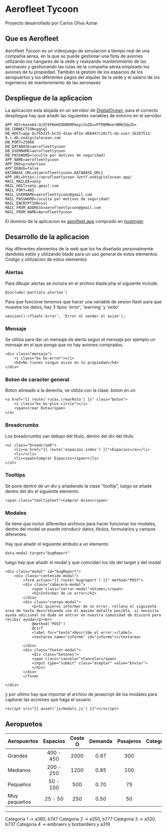 # Aerofleet Tycoon

Proyecto desarrollado por Carlos Oliva Aznar

## Que es Aerofleet

Aerofleet Tycoon es un videojuego de simulacion a tiempo real de una compañia aerea, en la que se puede gestionar una flota de aviones utilizando los hangares de la sede y realizando mantenimiento de las aeronaves y gestionando las rutas de la compañía aérea empleado los aviones de tu propiedad. También la gestión de los espacios de los aeropuertos y los diferentes
pagos del alquiler de la sede y el salario de los ingenieros de mantenimiento de las aeronaves

## Despliegue de la aplicacion

La aplicacion esta alojada en un servidor de [DigitalOcean](https://www.digitalocean.com/), para el correcto despliegue hay que añadir las siguientes variables de entorno en el servidor

```
APP_KEY=base64:QjO74FKmHIODNEMPmayc3oZDuvPTRQMNxetNM6ZdpZk=
DB_CONNECTION=pgsql
DB_HOST=app-bc765225-bc32-41ae-8f2e-d68447c10c71-do-user-16167512-0.c.db.ondigitalocean.com
DB_PORT=25060
DB_DATABASE=aerofleettycoon
DB_USERNAME=aerofleettycoon
DB_PASSWORD=(oculta por motivos de seguridad)
APP_NAME=aerofleettycoon
APP_ENV=production
APP_DEBUG=false
DATABASE_URL=${aerofleettycoon.DATABASE_URL}
APP_URL=https://aerofleettycoon-7wttf.ondigitalocean.app/
MAIL_MAILER=smtp
MAIL_HOST=smtp.gmail.com
MAIL_PORT=465
MAIL_USERNAME=aerofleettycoon@gmail.com
MAIL_PASSWORD=(oculta por motivos de seguridad)
MAIL_ENCRYPTION=ssl
MAIL_FROM_ADDRESS=aerofleettycoon@gmail.com
MAIL_FROM_NAME=AeroFleetTycoon
```

El dominio de la aplicacion es [aerofleet.app](aerofleet.app) comprado en [hostinger](https://www.hostinger.es/hosting-web)


## Desarrollo de la aplicacion

Hay diferentes elementos de la web que los he diseñado personalmente dandoles estilo y utilizando blade para un uso general de estos elementos. Codigo y utilizacion de estos elementos

### Alertas

Para dibujar alertas se incluira en el archivo blade.php el siguiente include.

```
@include('partials.alertas')
```

Para que funcione tenemos que hacer una variable de sesion flash para que muestre los datos, hay 3 tipos 'error', 'warning' y 'exito'

```
session()->flash('error', 'Error al vender el avion');
```

### Mensaje

Se utiliza para dar un mensaje de alerta segun el mensaje por ejemplo un mensaje en el que ponga que no hay aviones comprados.

```
<div class="mensaje">
    <i class="bx bx-error"></i>
    <h4>No tienes ningun avion en tu propiedad</h4>
</div>
```

### Boton de caracter general

Boton alineado a la derecha, se utiliza con la clase .boton en un <a>

```
<a href="{{ route('rutas.crearRuta') }}" class="boton">
    <i class="bx bx-plus-circle"></i>
    <span>Crear Ruta</span>
</a>
```

### Breadcrumbs

Los breadcrumbs van debajo del titulo, dentro del div del titulo

```
<ul class="breadcrumb">
    <li><a href="{{ route('espacios.index') }}">Espacios</a></li>
    <li>/</li>
    <li><span>Comprar Espacios</span></li>
</ul>
```

### Tooltips

Se pone dentro de un div y añadiendo la clase "tooltip", luego se añade dentro del div el siguiente elemento

```
<span class="tooltiptext">Comprar Avion</span>
```

### Modales

Se tiene que incluir diferentes archivos para hacer funcionar los modales, dentro del modal se puede introducir datos, titulos, formularios y campos diferentes.

Hay que añadir el siguiente atributo a un elemento <a>

```
data-modal-target="bugReport"
```

luego hay que añadir el modal y que coincidan los ids del target y del modal

```
<div class="modal" id="bugReport">
    <div class="contenido-modal">
        <form action="{{ route('bugreport') }}" method="POST">
        <div class="cabecera-modal">
            <span class="cerrar-modal">&times;</span>
            <h2>Informar de un error</h2>
        </div>
        <div class="cuerpo-modal">
            <p>Si quieres informar de un error, rellena el siguiente area de texto describiendo con el maximo detalle posible, si necesita ayuda adicional no dude en entrar en nuestra comunidad de discord para recibir ayuda</p><br>
            @method('POST')
            @csrf
            <label for="texto">Describe el error:</label>
            <textarea name="informe" id="informe"></textarea>
            
        </div>
        <div class="footer-modal">
            <div class="botones">
            <span class="cancelar">Cancelar</span>
            <input type="submit" class="aceptar" value="Enviar">
            </div>
        </div>
        </form>
        
</div>
```

y por ultimo hay que importar el archivo de javascript de los modales para capturar las acciones que haga el usuario

```
<script src="{{ asset('js/modals.js') }}"></script>
```


## Aeropuetos

| Aeropuertos   | Espacios      | Coste O  | Demanda | Pasajeros | Categoria  |
| :------------ | :----------:  | :------: | :------:| :--------:| ---------: |
| Grandes       |   400 - 450   | 2000     | 0.97    | 300       | 1          |
| Medianos      |   200 - 250   | 1200     | 0.85    | 100       | 2          |
| Pequeños      |   50 - 100    | 500      | 0.70    | 75        | 3          |
| Muy pequeños  |   25 - 50     | 250      | 0.50    | 50        | 4          |

***
Categoria 1 -> a380, b747
Categoria 2 -> a350, b777
Categoria 3 -> a320, b737
Categoria 4 -> embraers y borbardiers y a319
